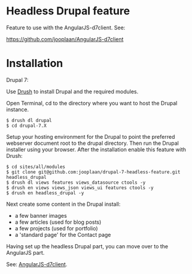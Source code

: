 Headless Drupal feature
==================

Feature to use with the AngularJS-d7client. See:

https://github.com/jooplaan/AngularJS-d7client

Installation
============

Drupal 7:

Use [Drush](https://github.com/drush-ops/drush) to install Drupal and the required modules.

Open Terminal, cd to the directory where you want to host the Drupal instance.

```
$ drush dl drupal
$ cd drupal-7.X
```

Setup your hosting environment for the Drupal to point the preferred webserver document root to the drupal directory. Then run the Drupal installer using your browser. After the installation enable
this feature with Drush:

```
$ cd sites/all/modules
$ git clone git@github.com:jooplaan/drupal-7-headless-feature.git headless_drupal
$ drush dl views features views_datasource ctools -y
$ drush en views views_json views_ui features ctools -y
$ drush en headless_drupal -y
```

Next create some content in the Drupal install:

* a few banner images
* a few articles (used for blog posts)
* a few projects (used for portfolio)
* a 'standard page' for the Contact page

Having set up the headless Drupal part, you can move over to the AngularJS part.

See: [AngularJS-d7client](https://github.com/jooplaan/AngularJS-d7client).
